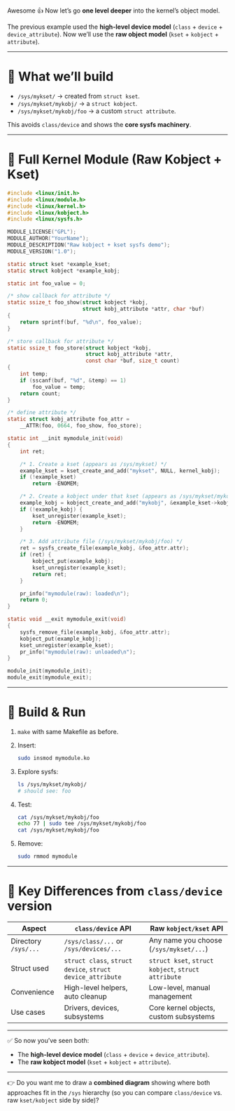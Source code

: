 Awesome 👍 Now let’s go **one level deeper** into the kernel’s object model.

The previous example used the **high-level device model** (`class` + `device` + `device_attribute`).
Now we’ll use the **raw object model** (`kset` + `kobject` + `attribute`).

---

# 🔹 What we’ll build

* `/sys/mykset/`  → created from `struct kset`.
* `/sys/mykset/mykobj/` → a `struct kobject`.
* `/sys/mykset/mykobj/foo` → a custom `struct attribute`.

This avoids `class/device` and shows the **core sysfs machinery**.

---

# 🔹 Full Kernel Module (Raw Kobject + Kset)

```c
#include <linux/init.h>
#include <linux/module.h>
#include <linux/kernel.h>
#include <linux/kobject.h>
#include <linux/sysfs.h>

MODULE_LICENSE("GPL");
MODULE_AUTHOR("YourName");
MODULE_DESCRIPTION("Raw kobject + kset sysfs demo");
MODULE_VERSION("1.0");

static struct kset *example_kset;
static struct kobject *example_kobj;

static int foo_value = 0;

/* show callback for attribute */
static ssize_t foo_show(struct kobject *kobj,
                        struct kobj_attribute *attr, char *buf)
{
    return sprintf(buf, "%d\n", foo_value);
}

/* store callback for attribute */
static ssize_t foo_store(struct kobject *kobj,
                         struct kobj_attribute *attr,
                         const char *buf, size_t count)
{
    int temp;
    if (sscanf(buf, "%d", &temp) == 1)
        foo_value = temp;
    return count;
}

/* define attribute */
static struct kobj_attribute foo_attr =
    __ATTR(foo, 0664, foo_show, foo_store);

static int __init mymodule_init(void)
{
    int ret;

    /* 1. Create a kset (appears as /sys/mykset) */
    example_kset = kset_create_and_add("mykset", NULL, kernel_kobj);
    if (!example_kset)
        return -ENOMEM;

    /* 2. Create a kobject under that kset (appears as /sys/mykset/mykobj) */
    example_kobj = kobject_create_and_add("mykobj", &example_kset->kobj);
    if (!example_kobj) {
        kset_unregister(example_kset);
        return -ENOMEM;
    }

    /* 3. Add attribute file (/sys/mykset/mykobj/foo) */
    ret = sysfs_create_file(example_kobj, &foo_attr.attr);
    if (ret) {
        kobject_put(example_kobj);
        kset_unregister(example_kset);
        return ret;
    }

    pr_info("mymodule(raw): loaded\n");
    return 0;
}

static void __exit mymodule_exit(void)
{
    sysfs_remove_file(example_kobj, &foo_attr.attr);
    kobject_put(example_kobj);
    kset_unregister(example_kset);
    pr_info("mymodule(raw): unloaded\n");
}

module_init(mymodule_init);
module_exit(mymodule_exit);
```

---

# 🔹 Build & Run

1. `make` with same Makefile as before.
2. Insert:

   ```bash
   sudo insmod mymodule.ko
   ```
3. Explore sysfs:

   ```bash
   ls /sys/mykset/mykobj/
   # should see: foo
   ```
4. Test:

   ```bash
   cat /sys/mykset/mykobj/foo
   echo 77 | sudo tee /sys/mykset/mykobj/foo
   cat /sys/mykset/mykobj/foo
   ```
5. Remove:

   ```bash
   sudo rmmod mymodule
   ```

---

# 🔹 Key Differences from `class/device` version

| Aspect               | `class/device` API                                         | Raw `kobject/kset` API                              |
| -------------------- | ---------------------------------------------------------- | --------------------------------------------------- |
| Directory `/sys/...` | `/sys/class/...` or `/sys/devices/...`                     | Any name you choose (`/sys/mykset/...`)             |
| Struct used          | `struct class`, `struct device`, `struct device_attribute` | `struct kset`, `struct kobject`, `struct attribute` |
| Convenience          | High-level helpers, auto cleanup                           | Low-level, manual management                        |
| Use cases            | Drivers, devices, subsystems                               | Core kernel objects, custom subsystems              |

---

✅ So now you’ve seen both:

* The **high-level device model** (`class` + `device` + `device_attribute`).
* The **raw kobject model** (`kset` + `kobject` + `attribute`).

---

👉 Do you want me to draw a **combined diagram** showing where both approaches fit in the `/sys` hierarchy (so you can compare `class/device` vs. raw `kset/kobject` side by side)?
